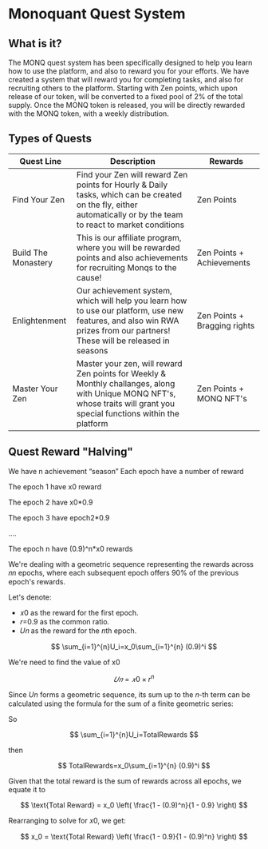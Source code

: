 # Monoquant Quest System

## What is it?
The MONQ quest system has been specifically designed to help you learn how to use the platform, and also to reward you for your efforts. We have created a system that will reward you for completing tasks, and also for recruiting others to the platform.
Starting with Zen points, which upon release of our token, will be converted to a fixed pool of 2% of the total supply.
Once the MONQ token is released, you will be directly rewarded with the MONQ token, with a weekly distribution.


## Types of Quests

| Quest Line          | Description                                                                                                                                                               | Rewards                      |
|---------------------|---------------------------------------------------------------------------------------------------------------------------------------------------------------------------|------------------------------|
| Find Your Zen       | Find your Zen will reward Zen points for Hourly & Daily tasks, which can be created on the fly, either automatically or by the team to react to market conditions         | Zen Points                   |
| Build The Monastery | This is our affiliate program, where you will be rewarded points and also achievements for recruiting Monqs to the cause!                                                 | Zen Points + Achievements    |
| Enlightenment       | Our achievement system, which will help you learn how to use our platform, use new features, and also win RWA prizes from our partners! These will be released in seasons | Zen Points + Bragging rights |
| Master Your Zen     | Master your zen, will reward Zen points for Weekly & Monthly challanges, along with Unique MONQ NFT's, whose traits will grant you special functions within the platform  | Zen Points + MONQ NFT's      |


## Quest Reward "Halving"

We have n achievement “season” 
Each epoch have a number of reward

The epoch 1 have x0 reward

The epoch 2 have x0*0.9

The epoch 3 have epoch2*0.9

….

The epoch n have (0.9)^n*x0 rewards

We're dealing with a geometric sequence representing the rewards across 𝑛*n* epochs, where each subsequent epoch offers 90% of the previous epoch's rewards.

Let's denote:

- 𝑥0 as the reward for the first epoch.
- 𝑟=0.9 as the common ratio.
- 𝑈𝑛  as the reward for the *n*th epoch.

$$
\sum_{i=1}^{n}U_i=x_0\sum_{i=1}^{n} (0.9)^i
$$

We're need to find the value of x0

$$
𝑈𝑛=𝑥0×r^n
$$

Since *Un* forms a geometric sequence, its sum up to the 𝑛-th term can be calculated using the formula for the sum of a finite geometric series:

So 

$$
\sum_{i=1}^{n}U_i=TotalRewards
$$

then

$$
TotalRewards=x_0\sum_{i=1}^{n} (0.9)^i
$$

Given that the total reward is the sum of rewards across all epochs, we equate it to 

$$
\text{Total Reward} = x_0 \left( \frac{1 - (0.9)^n}{1 - 0.9} \right)
$$

Rearranging to solve for 𝑥0, we get:

$$
x_0 = \text{Total Reward} \left( \frac{1 - 0.9}{1 - (0.9)^n} \right)
$$